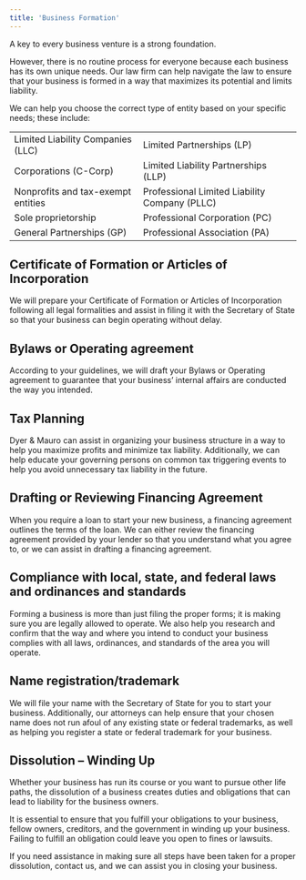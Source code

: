 ```yaml
---
title: 'Business Formation'
---
```


A key to every business venture is a strong foundation.

However, there is no routine process for everyone because each business has its own unique needs. Our law firm can help navigate the law to ensure that your business is formed in a way that maximizes its potential and limits liability.

We can help you choose the correct type of entity based on your specific needs; these include:

|                                    |                                               |
| ---------------------------------- | --------------------------------------------- |
| Limited Liability Companies (LLC)  | Limited Partnerships (LP)                     |
| Corporations (C-Corp)              | Limited Liability Partnerships (LLP)          |
| Nonprofits and tax-exempt entities | Professional Limited Liability Company (PLLC) |
| Sole proprietorship                | Professional Corporation (PC)                 |
| General Partnerships (GP)          | Professional Association (PA)                 |

## Certificate of Formation or Articles of Incorporation

We will prepare your Certificate of Formation or Articles of Incorporation following all legal formalities and assist in filing it with the Secretary of State so that your business can begin operating without delay.

## Bylaws or Operating agreement

According to your guidelines, we will draft your Bylaws or Operating agreement to guarantee that your business’ internal affairs are conducted the way you intended.

## Tax Planning

Dyer & Mauro can assist in organizing your business structure in a way to help you maximize profits and minimize tax liability. Additionally, we can help educate your governing persons on common tax triggering events to help you avoid unnecessary tax liability in the future.

## Drafting or Reviewing Financing Agreement

When you require a loan to start your new business, a financing agreement outlines the terms of the loan. We can either review the financing agreement provided by your lender so that you understand what you agree to, or we can assist in drafting a financing agreement.

## Compliance with local, state, and federal laws and ordinances and standards

Forming a business is more than just filing the proper forms; it is making sure you are legally allowed to operate. We also help you research and confirm that the way and where you intend to conduct your business complies with all laws, ordinances, and standards of the area you will operate.

## Name registration/trademark

We will file your name with the Secretary of State for you to start your business. Additionally, our attorneys can help ensure that your chosen name does not run afoul of any existing state or federal trademarks, as well as helping you register a state or federal trademark for your business.

## Dissolution – Winding Up

Whether your business has run its course or you want to pursue other life paths, the dissolution of a business creates duties and obligations that can lead to liability for the business owners.

It is essential to ensure that you fulfill your obligations to your business, fellow owners, creditors, and the government in winding up your business. Failing to fulfill an obligation could leave you open to fines or lawsuits.

If you need assistance in making sure all steps have been taken for a proper dissolution, contact us, and we can assist you in closing your business.
